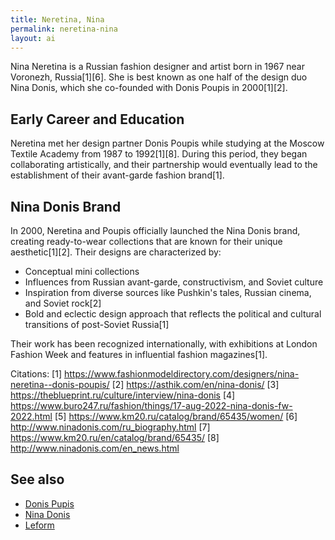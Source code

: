 ```yaml
---
title: Neretina, Nina
permalink: neretina-nina
layout: ai
---
```

Nina Neretina is a Russian fashion designer and artist born in 1967 near Voronezh, Russia[1][6]. She is best known as one half of the design duo Nina Donis, which she co-founded with Donis Poupis in 2000[1][2].

## Early Career and Education

Neretina met her design partner Donis Poupis while studying at the Moscow Textile Academy from 1987 to 1992[1][8]. During this period, they began collaborating artistically, and their partnership would eventually lead to the establishment of their avant-garde fashion brand[1].

## Nina Donis Brand

In 2000, Neretina and Poupis officially launched the Nina Donis brand, creating ready-to-wear collections that are known for their unique aesthetic[1][2]. Their designs are characterized by:

- Conceptual mini collections
- Influences from Russian avant-garde, constructivism, and Soviet culture
- Inspiration from diverse sources like Pushkin's tales, Russian cinema, and Soviet rock[2]
- Bold and eclectic design approach that reflects the political and cultural transitions of post-Soviet Russia[1]

Their work has been recognized internationally, with exhibitions at London Fashion Week and features in influential fashion magazines[1].

Citations:
[1] https://www.fashionmodeldirectory.com/designers/nina-neretina--donis-poupis/
[2] https://asthik.com/en/nina-donis/
[3] https://theblueprint.ru/culture/interview/nina-donis
[4] https://www.buro247.ru/fashion/things/17-aug-2022-nina-donis-fw-2022.html
[5] https://www.km20.ru/catalog/brand/65435/women/
[6] http://www.ninadonis.com/ru_biography.html
[7] https://www.km20.ru/en/catalog/brand/65435/
[8] http://www.ninadonis.com/en_news.html

## See also

+ [Donis Pupis](pupis-donis)
+ [Nina Donis](nina-donis)
+ [Leform](leform)
